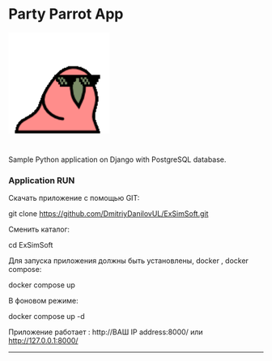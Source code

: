 <h1>Party Parrot App</h1>

<img src='media/images/party-parrot.gif' alt='parrot' height="200" width="200">
<br>
<br>
<h3></h3>

Sample Python application on Django with PostgreSQL database.

<h3> Application RUN </h3>

Скачать приложение с помощью GIT:

git clone  https://github.com/DmitriyDanilovUL/ExSimSoft.git

Сменить каталог: 

cd ExSimSoft
 
Для запуска приложения должны быть установлены, docker , docker compose:

docker compose up 

В фоновом режиме: 

docker compose up -d

Приложение работает : http://ВАШ IP address:8000/ или http://127.0.0.1:8000/
____


